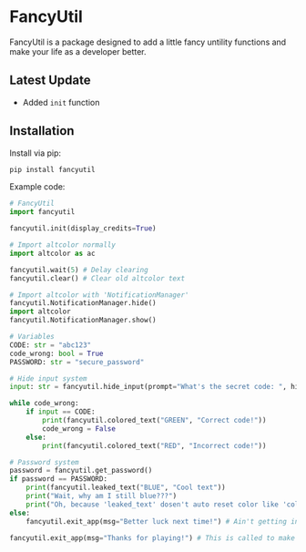 # FancyUtil

FancyUtil is a package designed to add a little fancy untility functions and make your life as a developer better.

## Latest Update
- Added `init` function

## Installation

Install via pip:

```bash
pip install fancyutil
```

Example code: 

```py
# FancyUtil
import fancyutil

fancyutil.init(display_credits=True)

# Import altcolor normally
import altcolor as ac

fancyutil.wait(5) # Delay clearing
fancyutil.clear() # Clear old altcolor text

# Import altcolor with 'NotificationManager'
fancyutil.NotificationManager.hide()
import altcolor
fancyutil.NotificationManager.show()

# Variables
CODE: str = "abc123"
code_wrong: bool = True
PASSWORD: str = "secure_password"

# Hide input system
input: str = fancyutil.hide_input(prompt="What's the secret code: ", hide_char="")

while code_wrong:
    if input == CODE:
        print(fancyutil.colored_text("GREEN", "Correct code!"))
        code_wrong = False
    else:
        print(fancyutil.colored_text("RED", "Incorrect code!"))

# Password system
password = fancyutil.get_password()
if password == PASSWORD:
    print(fancyutil.leaked_text("BLUE", "Cool text"))
    print("Wait, why am I still blue???")
    print("Oh, because 'leaked_text' dosen't auto reset color like 'colored_text'!" + fancyutil.reset())
else:
    fancyutil.exit_app(msg="Better luck next time!") # Ain't getting in here without that password

fancyutil.exit_app(msg="Thanks for playing!") # This is called to make sure after we have nothing left to tell the user it auto-exits and displays your message
```
